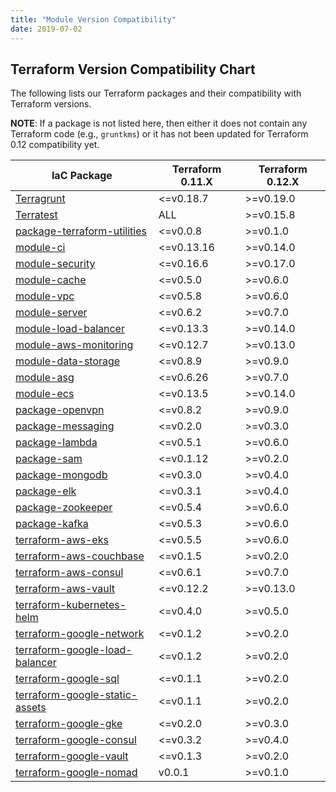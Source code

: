```yaml
---
title: "Module Version Compatibility"
date: 2019-07-02
---
```


## Terraform Version Compatibility Chart

The following lists our Terraform packages and their compatibility with Terraform versions.

**NOTE**: If a package is not listed here, then either it does not contain any Terraform code (e.g., `gruntkms`) or it has not been updated for Terraform 0.12 compatibility yet.

<!-- This was generated using the Markdown Table Generator: https://www.tablesgenerator.com/markdown_tables -->

| IaC Package                                                                                      | Terraform 0.11.X | Terraform 0.12.X |
| ------------------------------------------------------------------------------------------------ | ---------------- | ---------------- |
| [Terragrunt](https://github.com/gruntwork-io/terragrunt)                                         | <=v0.18.7        | >=v0.19.0        |
| [Terratest](https://github.com/gruntwork-io/terratest)                                           | ALL              | >=v0.15.8        |
| [package-terraform-utilities](https://github.com/gruntwork-io/package-terraform-utilities)       | <=v0.0.8         | >=v0.1.0         |
| [module-ci](https://github.com/gruntwork-io/module-ci)                                           | <=v0.13.16       | >=v0.14.0        |
| [module-security](https://github.com/gruntwork-io/module-security)                               | <=v0.16.6        | >=v0.17.0        |
| [module-cache](https://github.com/gruntwork-io/module-cache)                                     | <=v0.5.0         | >=v0.6.0         |
| [module-vpc](https://github.com/gruntwork-io/module-vpc)                                         | <=v0.5.8         | >=v0.6.0         |
| [module-server](https://github.com/gruntwork-io/module-server)                                   | <=v0.6.2         | >=v0.7.0         |
| [module-load-balancer](https://github.com/gruntwork-io/module-load-balancer)                     | <=v0.13.3        | >=v0.14.0        |
| [module-aws-monitoring](https://github.com/gruntwork-io/module-aws-monitoring)                   | <=v0.12.7        | >=v0.13.0        |
| [module-data-storage](https://github.com/gruntwork-io/module-data-storage)                       | <=v0.8.9         | >=v0.9.0         |
| [module-asg](https://github.com/gruntwork-io/module-asg)                                         | <=v0.6.26        | >=v0.7.0         |
| [module-ecs](https://github.com/gruntwork-io/module-ecs)                                         | <=v0.13.5        | >=v0.14.0        |
| [package-openvpn](https://github.com/gruntwork-io/package-openvpn)                               | <=v0.8.2         | >=v0.9.0         |
| [package-messaging](https://github.com/gruntwork-io/package-messaging)                           | <=v0.2.0         | >=v0.3.0         |
| [package-lambda](https://github.com/gruntwork-io/package-lambda)                                 | <=v0.5.1         | >=v0.6.0         |
| [package-sam](https://github.com/gruntwork-io/package-sam)                                       | <=v0.1.12        | >=v0.2.0         |
| [package-mongodb](https://github.com/gruntwork-io/package-mongodb)                               | <=v0.3.0         | >=v0.4.0         |
| [package-elk](https://github.com/gruntwork-io/package-elk)                                       | <=v0.3.1         | >=v0.4.0         |
| [package-zookeeper](https://github.com/gruntwork-io/package-zookeeper)                           | <=v0.5.4         | >=v0.6.0         |
| [package-kafka](https://github.com/gruntwork-io/package-kafka)                                   | <=v0.5.3         | >=v0.6.0         |
| [terraform-aws-eks](https://github.com/gruntwork-io/terraform-aws-eks)                           | <=v0.5.5         | >=v0.6.0         |
| [terraform-aws-couchbase](https://github.com/gruntwork-io/terraform-aws-couchbase)               | <=v0.1.5         | >=v0.2.0         |
| [terraform-aws-consul](https://github.com/hashicorp/terraform-aws-consul)                        | <=v0.6.1         | >=v0.7.0         |
| [terraform-aws-vault](https://github.com/hashicorp/terraform-aws-vault)                          | <=v0.12.2        | >=v0.13.0        |
| [terraform-kubernetes-helm](https://github.com/gruntwork-io/terraform-kubernetes-helm)           | <=v0.4.0         | >=v0.5.0         |
| [terraform-google-network](https://github.com/gruntwork-io/terraform-google-network)             | <=v0.1.2         | >=v0.2.0         |
| [terraform-google-load-balancer](https://github.com/gruntwork-io/terraform-google-load-balancer) | <=v0.1.2         | >=v0.2.0         |
| [terraform-google-sql](https://github.com/gruntwork-io/terraform-google-sql)                     | <=v0.1.1         | >=v0.2.0         |
| [terraform-google-static-assets](https://github.com/gruntwork-io/terraform-google-static-assets) | <=v0.1.1         | >=v0.2.0         |
| [terraform-google-gke](https://github.com/gruntwork-io/terraform-google-gke)                     | <=v0.2.0         | >=v0.3.0         |
| [terraform-google-consul](https://github.com/hashicorp/terraform-google-consul)                  | <=v0.3.2         | >=v0.4.0         |
| [terraform-google-vault](https://github.com/hashicorp/terraform-google-vault)                    | <=v0.1.3         | >=v0.2.0         |
| [terraform-google-nomad](https://github.com/hashicorp/terraform-google-nomad)                    | v0.0.1           | >=v0.1.0         |
